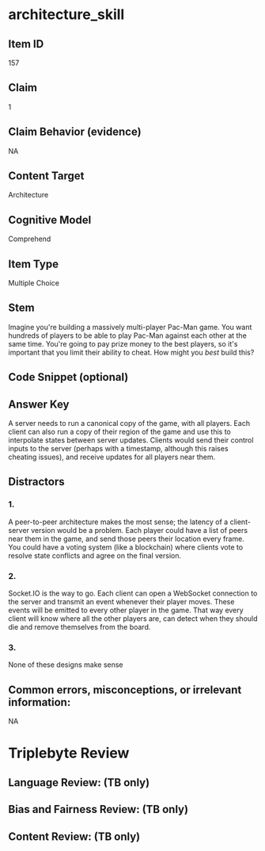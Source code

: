 # architecture_skill

## Item ID
157

## Claim
1

## Claim Behavior (evidence)
NA

## Content Target
Architecture

## Cognitive Model
Comprehend

## Item Type
Multiple Choice

## Stem
Imagine you're building a massively multi-player Pac-Man game. You want hundreds of players to be able to play Pac-Man against each other at the same time. You're going to pay prize money to the best players, so it's important that you limit their ability to cheat. How might you *best* build this?

## Code Snippet (optional)


## Answer Key
A server needs to run a canonical copy of the game, with all players. Each client can also run a copy of their region of the game and use this to interpolate states between server updates. Clients would send their control inputs to the server (perhaps with a timestamp, although this raises cheating issues), and receive updates for all players near them.

## Distractors

### 1.
A peer-to-peer architecture makes the most sense; the latency of a client-server version would be a problem. Each player could have a list of peers near them in the game, and send those peers their location every frame. You could have a voting system (like a blockchain) where clients vote to resolve state conflicts and agree on the final version.

### 2.
Socket.IO is the way to go. Each client can open a WebSocket connection to the server and transmit an event whenever their player moves. These events will be emitted to every other player in the game. That way every client will know where all the other players are, can detect when they should die and remove themselves from the board.

### 3.
None of these designs make sense

## Common errors, misconceptions, or irrelevant information:
NA

# Triplebyte Review


## Language Review: (TB only)


## Bias and Fairness Review: (TB only)


## Content Review: (TB only)

